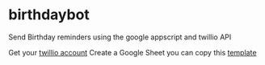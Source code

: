 # birthdaybot
Send Birthday reminders using the google appscript and twillio API

Get your [twillio account](https://www.twilio.com/en-us/pricing)
Create a Google Sheet you can copy this [template](https://docs.google.com/spreadsheets/d/1RTt0oHD70RjzzAXwoWVAKz2EjElI4bNg6GQ9hb3WnrI/edit?usp=sharing)
